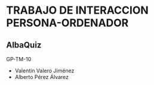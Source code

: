 # TRABAJO DE INTERACCION PERSONA-ORDENADOR
## AlbaQuiz

GP-TM-10
- Valentin Valero Jiménez
- Alberto Pérez Álvarez
